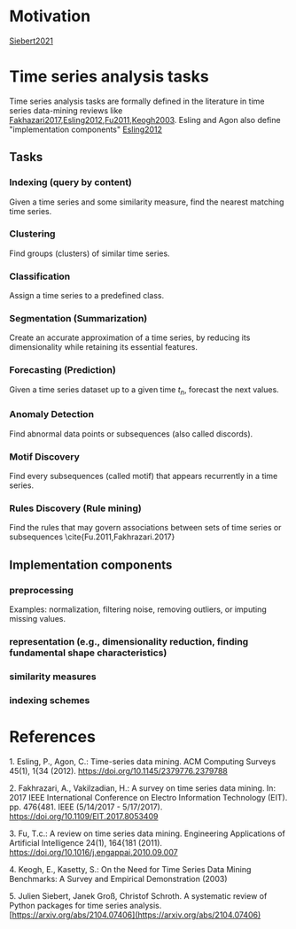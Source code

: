 # Motivation


[Siebert2021](#citation.siebert2021)



# Time series analysis tasks

Time series analysis tasks are formally defined in the literature in time series data-mining reviews like [Fakhazari2017](#citation.fakhrazari2017),[Esling2012](#citation.esling2012),[Fu2011](#citation.fu2011),[Keogh2003](#citation.keogh2003).
Esling and Agon also define "implementation components" [Esling2012](#citation.esling2012)

## Tasks

### Indexing (query by content)

Given a time series and some similarity measure, find the nearest matching time series.

### Clustering

Find groups (clusters) of similar time series.

### Classification

Assign a time series to a predefined class.

### Segmentation (Summarization)

Create an accurate approximation of a time series, by reducing its dimensionality while retaining its essential features.

### Forecasting (Prediction)

Given a time series dataset up to a given time $t_n$, forecast the next values.

### Anomaly Detection

Find abnormal data points or subsequences (also called discords).


### Motif Discovery

Find every subsequences (called motif) that appears recurrently in a time series.

### Rules Discovery (Rule mining)

Find the rules that may govern associations between sets of time series or subsequences \cite{Fu.2011,Fakhrazari.2017} 

## Implementation components

### preprocessing 

Examples: normalization, filtering noise, removing outliers, or imputing missing values.

### representation (e.g., dimensionality reduction, finding fundamental shape characteristics)

### similarity measures

### indexing schemes

# References

<a name="citation.esling2012">1.</a> Esling, P., Agon, C.: Time-series data mining. ACM Computing Surveys 45(1), 1{34 (2012). https://doi.org/10.1145/2379776.2379788

<a name="citation.fakhrazari2017">2.</a> Fakhrazari, A., Vakilzadian, H.: A survey on time series data mining. In: 2017 IEEE International Conference on Electro Information Technology (EIT). pp. 476{481. IEEE (5/14/2017 - 5/17/2017). https://doi.org/10.1109/EIT.2017.8053409

<a name="citation.fu2011">3.</a> Fu, T.c.: A review on time series data mining. Engineering Applications of Artificial Intelligence 24(1), 164{181 (2011). https://doi.org/10.1016/j.engappai.2010.09.007

<a name="citation.keogh2003">4.</a> Keogh, E., Kasetty, S.: On the Need for Time Series Data Mining Benchmarks: A Survey and Empirical Demonstration (2003)

<a name="citation.siebert2021">5.</a> Julien Siebert, Janek Groß, Christof Schroth. A systematic review of Python packages for time series analysis. [https://arxiv.org/abs/2104.07406](https://arxiv.org/abs/2104.07406)
